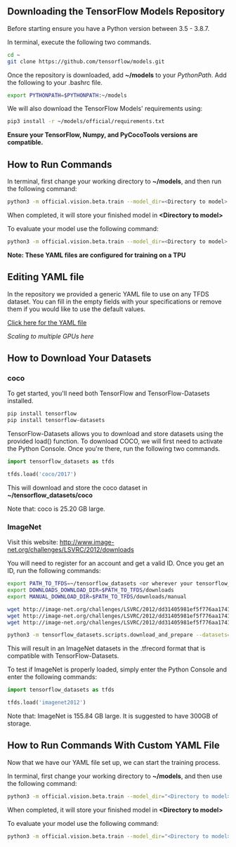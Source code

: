 ## Downloading the TensorFlow Models Repository

Before starting ensure you have a Python version between 3.5 - 3.8.7.

In terminal, execute the following two commands. 

```bash
cd ~
git clone https://github.com/tensorflow/models.git
```

Once the repository is downloaded, add **~/models** to your *PythonPath*. Add the following to your .bashrc file.

```bash
export PYTHONPATH=$PYTHONPATH:~/models
```

We will also download the TensorFlow Models' requirements using:

```bash
pip3 install -r ~/models/official/requirements.txt
```

**Ensure your TensorFlow, Numpy, and PyCocoTools versions are compatible.**

## How to Run Commands

In terminal, first change your working directory to **~/models**, and then run the following command:

```bash
python3 -m official.vision.beta.train --model_dir=<Directory to model> --mode=train_eval --experiment=retinanet_resnetfpn_coco --config_file="official.vision.beta.configs.experiments.retinanet.resnet50fpn_coco_tfds_tp.yaml"
```

When completed, it will store your finished model in **\<Directory to model\>**

To evaluate your model use the following command:

```bash
python3 -m official.vision.beta.train --model_dir=<Directory to model> --mode=eval --experiment=retinanet_resnetfpn_coco --config_file="official.vision.beta.configs.experiments.retinanet.resnet50fpn_coco_tfds_tp.yaml"
```

**Note: These YAML files are configured for training on a TPU**

## Editing YAML file

In the repository we provided a generic YAML file to use on any TFDS dataset. You can fill in the empty fields with your specifications or remove them if you would like to use the default values.

[Click here for the YAML file](https://github.com/esuleman/TFTutorials/blob/master/example.yaml)

*Scaling to multiple GPUs here*

## How to Download Your Datasets

### coco

To get started, you'll need both TensorFlow and TensorFlow-Datasets installed. 

```bash
pip install tensorflow
pip install tensorflow-datasets
```

TensorFlow-Datasets allows you to download and store datasets using the provided load() function. To download COCO, we will first need to activate the Python Console. Once you're there, run the following two commands.

```python
import tensorflow_datasets as tfds

tfds.load('coco/2017')
```

This will download and store the coco dataset in **~/tensorflow_datasets/coco**

Note that: coco is 25.20 GB large. 

### ImageNet

Visit this website: http://www.image-net.org/challenges/LSVRC/2012/downloads

You will need to register for an account and get a valid ID. Once you get an ID, run the following commands:

```bash
export PATH_TO_TFDS=~/tensorflow_datasets <or wherever your tensorflow_datasets folder is>
export DOWNLOADS_DOWNLOAD_DIR=$PATH_TO_TFDS/downloads
export MANUAL_DOWNLOAD_DIR=$PATH_TO_TFDS/downloads/manual

wget http://image-net.org/challenges/LSVRC/2012/dd31405981ef5f776aa17412e1f0c112/ILSVRC2012_img_train.tar
wget http://image-net.org/challenges/LSVRC/2012/dd31405981ef5f776aa17412e1f0c112/ILSVRC2012_img_test.tar
wget http://image-net.org/challenges/LSVRC/2012/dd31405981ef5f776aa17412e1f0c112/ILSVRC2012_img_val.tar

python3 -m tensorflow_datasets.scripts.download_and_prepare --datasets=imagenet2012 --data_dir=$PATH_TO_TFDS --download_dir=$DOWNLOADS_DOWNLOAD_DIR --manual_dir=$MANUAL_DOWNLOAD_DIR
```

This will result in an ImageNet datasets in the .tfrecord format that is compatible with TensorFlow-Datasets.

To test if ImageNet is properly loaded, simply enter the Python Console and enter the following commands:

```python
import tensorflow_datasets as tfds

tfds.load('imagenet2012')
```

Note that: ImageNet is 155.84 GB large. It is suggested to have 300GB of storage. 

## How to Run Commands With Custom YAML File

Now that we have our YAML file set up, we can start the training process.

In terminal, first change your working directory to **~/models**, and then use the following command:

```bash
python3 -m official.vision.beta.train --model_dir="<Directory to model>" --mode=train_eval --experiment=retinanet_resnetfpn_coco --config_file=<Path to custom YAML>
```

When completed, it will store your finished model in **\<Directory to model\>**

To evaluate your model use the following command:

```bash
python3 -m official.vision.beta.train --model_dir="<Directory to model>" --mode=eval --experiment=retinanet_resnetfpn_coco --config_file=<Path to custom YAML>
```

